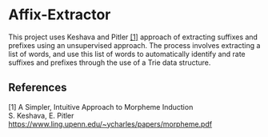 # Affix-Extractor
This project uses Keshava and Pitler [[1]](#1) approach of extracting suffixes and prefixes using an unsupervised approach. The process involves extracting a list of words, and use this list of words to automatically identify and rate suffixes and prefixes through the use of a Trie data structure. 



## References
<a id="1">[1]</a>
A Simpler, Intuitive Approach to Morpheme Induction <br> S. Keshava, E. Pitler <br>
https://www.ling.upenn.edu/~ycharles/papers/morpheme.pdf
